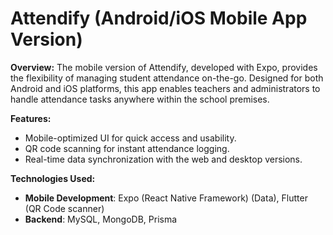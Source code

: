 # Attendify (Android/iOS Mobile App Version)

**Overview:**
The mobile version of Attendify, developed with Expo, provides the flexibility of managing student attendance on-the-go. Designed for both Android and iOS platforms, this app enables teachers and administrators to handle attendance tasks anywhere within the school premises.

**Features:**
- Mobile-optimized UI for quick access and usability.
- QR code scanning for instant attendance logging.
- Real-time data synchronization with the web and desktop versions.

**Technologies Used:**
- **Mobile Development**: Expo (React Native Framework) (Data), Flutter (QR Code scanner)
- **Backend**: MySQL, MongoDB, Prisma
